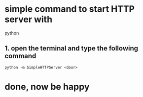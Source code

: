 # simple command to start HTTP server with
python

## 1. open the terminal and type the following command
```
python -m SimpleHTTPServer <door>
```

# done, now be happy
